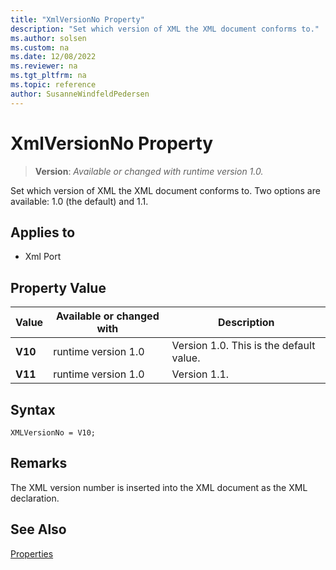 ```yaml
---
title: "XmlVersionNo Property"
description: "Set which version of XML the XML document conforms to."
ms.author: solsen
ms.custom: na
ms.date: 12/08/2022
ms.reviewer: na
ms.tgt_pltfrm: na
ms.topic: reference
author: SusanneWindfeldPedersen
---
```

[//]: # (START>DO_NOT_EDIT)
[//]: # (IMPORTANT:Do not edit any of the content between here and the END>DO_NOT_EDIT.)
[//]: # (Any modifications should be made in the .xml files in the ModernDev repo.)
# XmlVersionNo Property
> **Version**: _Available or changed with runtime version 1.0._

Set which version of XML the XML document conforms to. Two options are available: 1.0 (the default) and 1.1.

## Applies to
-   Xml Port

## Property Value

|Value|Available or changed with|Description|
|-----------|-----------|---------------------------------------|
|**V10**|runtime version 1.0|Version 1.0. This is the default value.|
|**V11**|runtime version 1.0|Version 1.1.|

[//]: # (IMPORTANT: END>DO_NOT_EDIT)


## Syntax

```AL
XMLVersionNo = V10;
```
  
## Remarks

The XML version number is inserted into the XML document as the XML declaration.  
  
## See Also  

[Properties](devenv-properties.md)